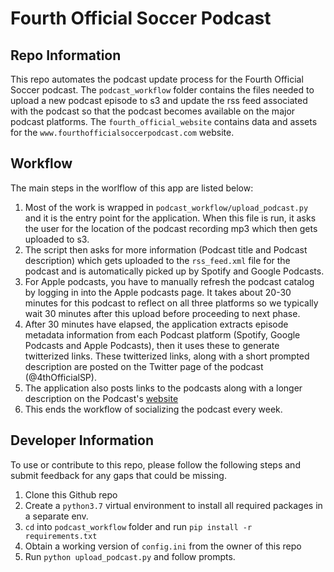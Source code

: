 # Fourth Official Soccer Podcast

## Repo Information

This repo automates the podcast update process for the Fourth Official Soccer podcast. 
The `podcast_workflow` folder contains the files needed to upload a new podcast episode to s3 and update the rss feed associated with the podcast so that the podcast becomes available on the major podcast platforms.
The `fourth_official_website` contains data and assets for the `www.fourthofficialsoccerpodcast.com` website.

## Workflow 

The main steps in the worlflow of this app are listed below:

  1. Most of the work is wrapped in `podcast_workflow/upload_podcast.py` and it is the entry point for the application. When this file is run, it asks the user for the location of the podcast recording mp3 which then gets uploaded to s3.
  2. The script then asks for more information (Podcast title and Podcast description) which gets uploaded to the `rss_feed.xml` file for the podcast and is automatically picked up by Spotify and Google Podcasts. 
  3. For Apple podcasts, you have to manually refresh the podcast catalog by logging in into the Apple podcasts page. It takes about 20-30 minutes for this podcast to reflect on all three platforms so we typically wait 30 minutes after this upload before proceeding to next phase.
  3. After 30 minutes have elapsed, the application extracts episode metadata information from each Podcast platform (Spotify, Google Podcasts and Apple Podcasts), then it uses these to generate twitterized links. These twitterized links, along with a short prompted description are posted on the Twitter page of the podcast (@4thOfficialSP).
  4. The application also posts links to the podcasts along with a longer description on the Podcast's [website](www.fourthofficialsoccerpodcast.com)
  5. This ends the workflow of socializing the podcast every week.

## Developer Information

To use or contribute to this repo, please follow the following steps and submit feedback for any gaps that could be missing.

1. Clone this Github repo
2. Create a `python3.7` virtual environment to install all required packages in a separate env.
3. `cd` into `podcast_workflow` folder and run `pip install -r requirements.txt`
4. Obtain a working version of `config.ini` from the owner of this repo
5. Run `python upload_podcast.py` and follow prompts.

